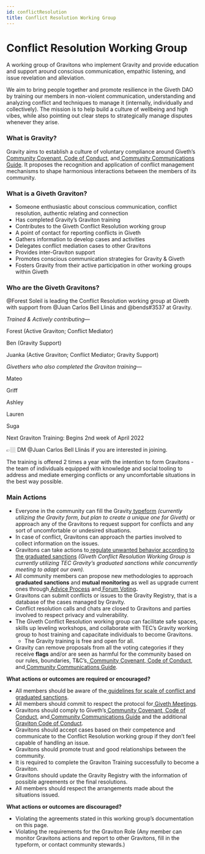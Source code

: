 ```yaml
---
id: conflictResolution
title: Conflict Resolution Working Group
---
```


# **Conflict Resolution Working Group**

A working group of Gravitons who implement Gravity and provide education and support around conscious communication, empathic listening, and issue revelation and alleviation.

We aim to bring people together and promote resilience in the Giveth DAO by training our members in non-violent communication, understanding and analyzing conflict and techniques to manage it (internally, individually and collectively). The mission is to help build a culture of wellbeing and high vibes, while also pointing out clear steps to strategically manage disputes whenever they arise.


### **What is Gravity?**

Gravity aims to establish a culture of voluntary compliance around Giveth’s[ Community Covenant](https://docs.giveth.io/whatisgiveth/covenant),[ Code of Conduct](https://docs.giveth.io/whatisgiveth/codeofconduct), and[ Community Communications Guide](https://docs.giveth.io/whatisgiveth/communityCommsGuide). It proposes the recognition and application of conflict management mechanisms to shape harmonious interactions between the members of its community.


### **What is a Giveth Graviton?**



* Someone enthusiastic about conscious communication, conflict resolution, authentic relating and connection
* Has completed Gravity’s Graviton training
* Contributes to the Giveth Conflict Resolution working group
* A point of contact for reporting conflicts in Giveth
* Gathers information to develop cases and activities
* Delegates conflict mediation cases to other Gravitons
* Provides inter-Graviton support
* Promotes conscious communication strategies for Gravity & Giveth
* Fosters Gravity from their active participation in other working groups within Giveth


### **Who are the Giveth Gravitons?**

@Forest Soleil is leading the Conflict Resolution working group at Giveth with support from @Juan Carlos Bell Llinás and @bends#3537 at Gravity.

_Trained & Actively contributing—_

Forest (Active Graviton; Conflict Mediator)

Ben (Gravity Support)

Juanka (Active Graviton; Conflict Mediator; Gravity Support)

_Givethers who also completed the Graviton training—_

Mateo

Griff

Ashley

Lauren

Suga

Next Graviton Training: Begins 2nd week of April 2022

👉🏼 DM @Juan Carlos Bell Llinás if you are interested in joining.

The training is offered 2 times a year with the intention to form Gravitons - the team of individuals equipped with knowledge and social tooling to address and mediate emerging conflicts or any uncomfortable situations in the best way possible.


### **Main Actions**



* Everyone in the community can fill the Gravity[ typeform](https://the-commons-stack.typeform.com/to/rCVsK5RK) _(currently utilizing the Gravity form, but plan to create a unique one for Giveth)_ or approach any of the Gravitons to request support for conflicts and any sort of uncomfortable or undesired situations.
* In case of conflict, Gravitons can approach the parties involved to collect information on the issues.
* Gravitons can take actions to[ regulate unwanted behavior according to the graduated sanctions](https://forum.tecommons.org/t/scale-of-conflicts-graduated-sanction-guideline/234) _(Giveth Conflict Resolution Working Group is currently utilizing TEC Gravity’s graduated sanctions while concurrently meeting to adapt our own)._
* All community members can propose new methodologies to approach **graduated sanctions** and **mutual monitoring** as well as upgrade current ones through[ Advice Process](https://token-engineering-commons.gitbook.io/tec-handbook/tec-agreements-1/collective-agreements/advice-process) and[ Forum Voting](https://forum.giveth.io/)**.**
* Gravitons can submit conflicts or issues to the Gravity Registry, that is a database of the cases managed by Gravity.
* Conflict resolution calls and chats are closed to Gravitons and parties involved to respect privacy and vulnerability.
* The Giveth Conflict Resolution working group can facilitate safe spaces, skills up leveling workshops, and collaborate with TEC’s Gravity working group to host training and capacitate individuals to become Gravitons.
    * The Gravity training is free and open for all.
* Gravity can remove proposals from all the voting categories if they receive **flags** and/or are seen as harmful for the community based on our rules, boundaries, T&C’s,[ Community Covenant](https://docs.giveth.io/whatisgiveth/covenant),[ Code of Conduct](https://docs.giveth.io/whatisgiveth/codeofconduct), and[ Community Communications Guide](https://docs.giveth.io/whatisgiveth/communityCommsGuide).

**What actions or outcomes are required or encouraged?**



* All members should be aware of the[ guidelines for scale of conflict and graduated sanctions](https://forum.tecommons.org/t/scale-of-conflicts-graduated-sanction-guideline/234).
* All members should commit to respect the protocol for[ Giveth Meetings](https://docs.giveth.io/whatisgiveth/meetingsGuide).
* Gravitons should comply to Giveth’s[ Community Covenant](https://docs.giveth.io/whatisgiveth/covenant),[ Code of Conduct](https://docs.giveth.io/whatisgiveth/codeofconduct), and[ Community Communications Guide](https://docs.giveth.io/whatisgiveth/communityCommsGuide) and the additional[ Graviton Code of Conduct](https://forum.tecommons.org/t/gravity-role-design/174).
* Gravitons should accept cases based on their competence and communicate to the Conflict Resolution working group if they don’t feel capable of handling an issue.
* Gravitons should promote trust and good relationships between the community.
* It is required to complete the Graviton Training successfully to become a Graviton.
* Gravitons should update the Gravity Registry with the information of possible agreements or the final resolutions.
* All members should respect the arrangements made about the situations issued.

**What actions or outcomes are discouraged?**



* Violating the agreements stated in this working group’s documentation on this page.
* Violating the requirements for the Graviton Role (Any member can monitor Gravitons actions and report to other Gravitons, fill in the typeform, or contact community stewards.)